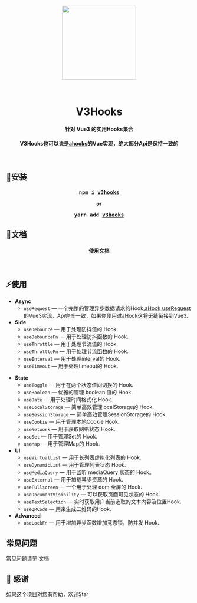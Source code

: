 <p align="center">
  <img align="center" style="width:200px" src="https://img-steward-online.goodaa.com.cn/568d4fc225de4b7e8067f9505ce97acb.png"/>
</p><br/>
<h1 align="center"><b>V3Hooks</b></h1>
<h4 align="center">针对 Vue3 的实用Hooks集合</h4>


<h4  align="center">
  V3Hooks也可以说是<a href="https://github.com/alibaba/hooks">ahooks</a>的Vue实现，绝大部分Api是保持一致的
</h4>
<br>

## 🔨安装
<h4 align="center">
  <pre>npm i <a href="https://www.npmjs.com/package/v3hooks">v3hooks</a></pre>
  <i>or</i>
  <pre>yarn add <a href="https://www.npmjs.com/package/v3hooks">v3hooks</a></pre>
</h4>

## 🏃文档
<h4 align="center">
  <a href="https://yanzhandong868.gitbook.io/v3hooks/">使用文档</a>
</h4>

<br>

## ⚡使用

- **Async**
  - `useRequest` — 一个完整的管理异步数据请求的Hook,<a href="https://ahooks.js.org/zh-CN/hooks/async">aHook useRequest</a>的Vue3实现，Api完全一致，如果你使用过aHook这将无缝衔接到Vue3.
- **Side**
  - `useDebounce` — 用于处理防抖值的 Hook.
  - `useDebounceFn` — 用于处理防抖函数的 Hook.
  - `useThrottle` — 用于处理节流值的 Hook.
  - `useThrottleFn` — 用于处理节流函数的 Hook.
  - `useInterval` — 用于处理interval的 Hook.
  - `useTimeout` — 用于处理timeout的 Hook.
<!-- - **Browser** -->
- **State**
  - `useToggle` — 用于在两个状态值间切换的 Hook.
  - `useBoolean` — 优雅的管理 boolean 值的 Hook.
  - `useDate` — 用于处理时间格式化 Hook.
  - `useLocalStorage` — 简单高效管理localStorage的 Hook.
  - `useSessionStorage` — 简单高效管理SessionStorage的 Hook.
  - `useCookie` — 用于管理本地Cookie Hook.
  - `useNetwork` — 用于获取网络状态 Hook.
  - `useSet` — 用于管理Set的 Hook.
  - `useMap` — 用于管理Map的 Hook.
  <!-- - `useRouteQuery` — 用于获取url query值的 Hook. -->
- **UI**
  - `useVirtualList` — 用于长列表虚拟化列表的 Hook.
  - `useDynamicList` — 用于管理列表状态 Hook.
  - `useMediaQuery` — 用于监听 mediaQuery 状态的 Hook。
  - `useExternal` — 用于加载异步资源的 Hook.
  - `useFullscreen` — 一个用于处理 dom 全屏的 Hook.
  - `useDocumentVisibility` — 可以获取页面可见状态的 Hook.
  - `useTextSelection` — 实时获取用户当前选取的文本内容及位置Hook.
  - `useQRCode` — 用来生成二维码的Hook.
- **Advanced**
  - `useLockFn` — 用于增加异步函数增加竞态锁，防并发 Hook.


## 常见问题
常见问题请见 [文档](https://github.com/yanzhandong/v3hooks/blob/master/docs/question.md)


## 🤝 感谢
如果这个项目对您有帮助，欢迎Star